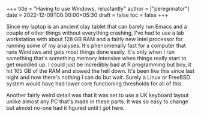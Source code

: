 +++
title = "Having to use Windows, reluctantly"
author = ["peregrinator"]
date = 2022-12-09T00:00:00+05:30
draft = false
toc = false
+++

Since my laptop is an ancient clay tablet that can barely run Emacs
and a couple of other things without everything crashing, I've had to
use a lab workstation with about 128 GB RAM and a fairly new Intel
processor for running some of my analyses. It's phenomenally fast for
a computer that runs Windows and gets most things done easily. It's
only when I run something that's something memory intensive when
things really start to get muddled up. I could just be incredibly bad
at R programming but boy, it hit 105 GB of the RAM and slowed the hell
down. It's been like this since last night and now there's nothing I
can do but wait. Surely a Linux or FreeBSD system would have had lower
core functioning thresholds for all of this.

Another fairly weird detail was that it was set to use a UK keyboard
layout unlike almost any PC that's made in these parts. It was so easy
to change but almost no-one had it figured until I got here.
